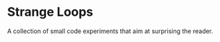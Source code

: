 Strange Loops
=======================
A collection of small code experiments that aim at surprising the reader.